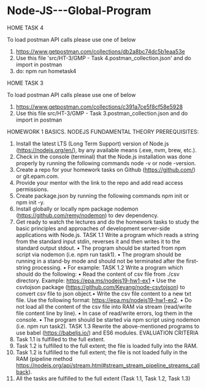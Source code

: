 # Node-JS---Global-Program

HOME TASK 4

To load postman API calls please use one of below
1) https://www.getpostman.com/collections/db2a8bc74dc5b1eaa53e
2) Use this file 'src/HT-3/GMP - Task 4.postman_collection.json' and do import in postman
3) do: npm run hometask4

HOME TASK 3

To load postman API calls please use one of below
1) https://www.getpostman.com/collections/c391a7ce5f8cf58e5928
2) Use this file src/HT-3/GMP - Task 3.postman_collection.json and do import in postman

HOMEWORK 1
BASICS. NODEJS FUNDAMENTAL THEORY
PREREQUISITES:
1. Install the latest LTS (Long Term Support) version of Node.js (https://nodejs.org/en/), by any 
available means (.exe, nvm, brew, etc.).
2. Check in the console (terminal) that the Node.js installation was done properly by running the 
following commands node -v or node -version.
3. Create a repo for your homework tasks on Github (https://github.com/) or git.epam.com.
4. Provide your mentor with the link to the repo and add read access permissions.
5. Create package.json by running the following commands npm init or npm init -y.
6. Install globally or locally npm package nodemon (https://github.com/remy/nodemon) to dev 
dependency.
7. Get ready to watch the lectures and do the homework tasks to study the basic principles and 
approaches of development server-side applications with Node.js.
TASK 1.1
Write a program which reads a string from the standard input stdin, reverses it and then writes it to 
the standard output stdout.
• The program should be started from npm script via nodemon (i.e. npm run task1).
• The program should be running in a stand-by mode and should not be terminated after the 
first-string processing.
• For example:
TASK 1.2
Write a program which should do the following:
• Read the content of csv file from ./csv directory. Example: https://epa.ms/nodejs19-hw1-ex1
• Use the csvtojson package (https://github.com/Keyang/node-csvtojson) to convert csv file to 
json object.• Write the csv file content to a new txt file.
Use the following format: https://epa.ms/nodejs19-hw1-ex2.
• Do not load all the content of the csv file into RAM via stream (read/write file content line by 
line).
• In case of read/write errors, log them in the console.
• The program should be started via npm script using nodemon (i.e. npm run task2).
TASK 1.3
Rewrite the above-mentioned programs to use babel (https://babeljs.io/) and ES6 modules.
EVALUATION CRITERIA
2. Task 1.1 is fulfilled to the full extent.
3. Task 1.2 is fulfilled to the full extent; the file is loaded fully into the RAM.
4. Task 1.2 is fulfilled to the full extent; the file is not loaded fully in the RAM (pipeline method 
https://nodejs.org/api/stream.html#stream_stream_pipeline_streams_callback).
5. All the tasks are fulfilled to the full extent (Task 1.1, Task 1.2, Task 1.3)